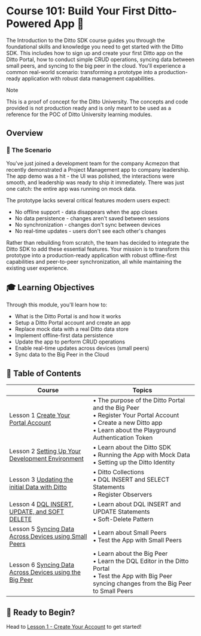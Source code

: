 # Course 101: Build Your First Ditto-Powered App 🚀

The Introduction to the Ditto SDK course guides you through the foundational skills and knowledge you need to get started with the Ditto SDK. This includes how to sign up and create your first Ditto app on the Ditto Portal, how to conduct simple CRUD operations, syncing data between small peers, and syncing to the big peer in the cloud.  You'll experience a common real-world scenario: transforming a prototype into a production-ready application with robust data management capabilities.

> [!NOTE] 
>This is a proof of concept for the Ditto University.  The concepts and code provided is not production ready and is only meant to be used as a reference for the POC of Ditto University learning modules. 

## Overview

### 🎯 The Scenario

You've just joined a development team for the company Acmezon that recently demonstrated a Project Management app to company leadership. The app demo was a hit - the UI was polished, the interactions were smooth, and leadership was ready to ship it immediately. There was just one catch: the entire app was running on mock data.

The prototype lacks several critical features modern users expect:
- No offline support - data disappears when the app closes
- No data persistence - changes aren't saved between sessions
- No synchronization - changes don't sync between devices
- No real-time updates - users don't see each other's changes

Rather than rebuilding from scratch, the team has decided to integrate the Ditto SDK to add these essential features. Your mission is to transform this prototype into a production-ready application with robust offline-first capabilities and peer-to-peer synchronization, all while maintaining the existing user experience.

## 🎓 Learning Objectives

Through this module, you'll learn how to:
- What is the Ditto Portal is and how it works
- Setup a Ditto Portal account and create an app
- Replace mock data with a real Ditto data store
- Implement offline-first data persistence
- Update the app to perform CRUD operations
- Enable real-time updates across devices (small peers)
- Sync data to the Big Peer in the Cloud

## 📖 Table of Contents
| Course | Topics |
| -------|-------- |
| Lesson 1 [Create Your Portal Account](lesson_1/README.md) | • The purpose of the Ditto Portal and the Big Peer <br> • Register Your Portal Account <br> • Create a new Ditto app <br> • Learn about the Playground Authentication Token |
| Lesson 2 [Setting Up Your Development Environment](lesson_2/README.md) | • Learn about the Ditto SDK <br> • Running the App with Mock Data <br> • Setting up the Ditto Identity |
| Lesson 3 [Updating the initial Data with Ditto](lesson_3/README.md) | • Ditto Collections <br> • DQL INSERT and SELECT Statements<br> • Register Observers |
| Lesson 4 [DQL INSERT, UPDATE, and SOFT DELETE](lesson_4/README.md) | • Learn about DQL INSERT and UPDATE Statements <br> • Soft-Delete Pattern |
| Lesson 5 [Syncing Data Across Devices using Small Peers](lesson_5/README.md) | • Learn about Small Peers <br> • Test the App with Small Peers | 
| Lesson 6 [Syncing Data Across Devices using the Big Peer](lesson_6/README.md) | • Learn about the Big Peer <br> • Learn the DQL Editor in the Ditto Portal <br> • Test the App with Big Peer syncing changes from the Big Peer to Small Peers |

## 🚀 Ready to Begin?

Head to [Lesson 1 - Create Your Account](lesson_1/README.md) to get started! 


